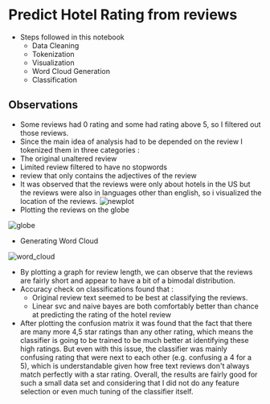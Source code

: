 # Predict Hotel Rating from reviews
- Steps followed in this notebook
  - Data Cleaning
  - Tokenization
  - Visualization 
  - Word Cloud Generation
  - Classification
 
 ## Observations 
 - Some reviews had 0 rating and some had rating above 5, so I filtered out those reviews.
 - Since the main idea of analysis had to be depended on the review I tokenized them in three categories : 
  - The original unaltered review
  - Limited review filtered to have no stopwords
  - review that only contains the adjectives of the review
 - It was observed that the reviews were only about hotels in the US but the reviews were also in languages other than english, so i visualized the location of the reviews.
 ![newplot](https://user-images.githubusercontent.com/64835443/137616502-29c34db6-bad6-4eaa-a465-f1a68b2cd054.png)
 - Plotting the reviews on the globe 
 
![globe](https://user-images.githubusercontent.com/64835443/137616646-896d2035-54cc-4192-b1b4-1c41d9cafbea.png)

- Generating Word Cloud

![word_cloud](https://user-images.githubusercontent.com/64835443/137616836-ae2e1801-bee5-47a9-9310-e19d2b68c910.png)

- By plotting a graph for review length, we can observe that the reviews are fairly short and appear to have a bit of a bimodal distribution.
- Accuracy check on classifications found that :
  - Original review text seemed to be best at classifying the reviews.
  -  Linear svc and naive bayes are both comfortably better than chance at predicting the rating of the hotel review
- After plotting the confusion matrix it was found that the fact that there are many more 4,5 star ratings than any other rating, which means the classifier is going to be trained to be much better at identifying these high ratings.
 But even with this issue, the classifier was mainly confusing rating that were next to each other (e.g. confusing a 4 for a 5), which is understandable given how free text reviews don't always match perfectly with a star rating. Overall, the results are fairly good for such a small data set and considering that I did not do any feature selection or even much tuning of the classifier itself. 
